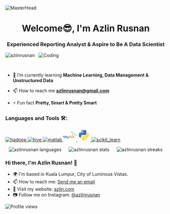 ![MasterHead](https://user-images.githubusercontent.com/31812582/118072005-93d46980-b3c6-11eb-9afd-629b4f706a56.gif)
<h1 align="center">Welcome😎, I'm Azlin Rusnan</h1>
<h3 align="center">Experienced Reporting Analyst & Aspire to Be A Data Scientist</h3>
<img align="right" alt="Coding" width="400" src="https://user-images.githubusercontent.com/125878564/258871853-20e24ac8-354d-4ec0-8f25-ef158aec9420.gif">

<p align="left"> <img src="https://komarev.com/ghpvc/?username=azlinrusnan&label=Profile%20views&color=0e75b6&style=flat" alt="azlinrusnan" /> </p>

<p align="left"> <a href="https://twitter.com/" target="blank"><img src="https://img.shields.io/twitter/follow/?logo=twitter&style=for-the-badge" alt="" /></a> </p>

- 🌱 I’m currently learning **Machine Learning, Data Management & Unstructured Data**

- 📫 How to reach me **azlinrusnan@gmail.com**

- ⚡ Fun fact **Pretty, Smart & Pretty Smart**

<h3 align="left">Languages and Tools 🛠️:</h3>
<p align="left"> <a href="https://hadoop.apache.org/" target="_blank" rel="noreferrer"> <img src="https://www.vectorlogo.zone/logos/apache_hadoop/apache_hadoop-icon.svg" alt="hadoop" width="40" height="40"/> </a> <a href="https://hive.apache.org/" target="_blank" rel="noreferrer"> <img src="https://www.vectorlogo.zone/logos/apache_hive/apache_hive-icon.svg" alt="hive" width="40" height="40"/> </a> <a href="https://www.mathworks.com/" target="_blank" rel="noreferrer"> <img src="https://upload.wikimedia.org/wikipedia/commons/2/21/Matlab_Logo.png" alt="matlab" width="40" height="40"/> </a> <a href="https://www.mysql.com/" target="_blank" rel="noreferrer"> <img src="https://raw.githubusercontent.com/devicons/devicon/master/icons/mysql/mysql-original-wordmark.svg" alt="mysql" width="40" height="40"/> </a> <a href="https://www.python.org" target="_blank" rel="noreferrer"> <img src="https://raw.githubusercontent.com/devicons/devicon/master/icons/python/python-original.svg" alt="python" width="40" height="40"/> </a> <a href="https://scikit-learn.org/" target="_blank" rel="noreferrer"> <img src="https://upload.wikimedia.org/wikipedia/commons/0/05/Scikit_learn_logo_small.svg" alt="scikit_learn" width="40" height="40"/> </a> </p>

<div style="display: flex; justify-content: space-around; align-items: center;">
    <img src="https://github-readme-stats.vercel.app/api/top-langs?username=azlinrusnan&show_icons=true&locale=en&layout=compact&theme=tokyonight" alt="azlinrusnan languages" />
    <img src="https://github-readme-stats.vercel.app/api?username=azlinrusnan&show_icons=true&locale=en&theme=tokyonight" alt="azlinrusnan stats" />
    <img src="https://github-readme-streak-stats.herokuapp.com/?user=azlinrusnan&theme=tokyonight" alt="azlinrusnan streaks" />
</div>

### Hi there, I'm Azlin Rusnan! 👋

- 🌍 I'm based in Kuala Lumpur, City of Luminous Vistas.
- 📫 How to reach me: <a href="mailto:azlin@example.com">Send me an email</a>
- 🔗 Visit my website: [azlin.com](http://azlin.com)
- 📷 Follow me on Instagram: [@azlinrusnan](https://instagram.com/azlinrusnan)

![Profile views](https://gpvc.arturio.dev/AzlinRusnan)
